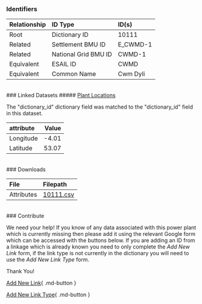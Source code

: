 ### Identifiers

| Relationship   | ID Type              | ID(s)    |
|:---------------|:---------------------|:---------|
| Root           | Dictionary ID        | 10111    |
| Related        | Settlement BMU ID    | E_CWMD-1 |
| Related        | National Grid BMU ID | CWMD-1   |
| Equivalent     | ESAIL ID             | CWMD     |
| Equivalent     | Common Name          | Cwm Dyli |

<br>
### Linked Datasets
##### <a href="https://osuked.github.io/Power-Station-Dictionary/datasets/plant-locations">Plant Locations</a>



The "dictionary_id" dictionary field was matched to the "dictionary_id" field in this dataset.

| attribute   |   Value |
|:------------|--------:|
| Longitude   |   -4.01 |
| Latitude    |   53.07 |


<br>
### Downloads


| File       | Filepath                                                                              |
|:-----------|:--------------------------------------------------------------------------------------|
| Attributes | [10111.csv](https://osuked.github.io/Power-Station-Dictionary/object_attrs/10111.csv) |


<br>
### Contribute

We need your help! If you know of any data associated with this power plant which is currently missing then please add it using the relevant Google form which can be accessed with the buttons below.  If you are adding an ID from a linkage which is already known you need to only complete the *Add New Link* form, if the link type is not currently in the dictionary you will need to use the *Add New Link Type* form.

Thank You!

[Add New Link](https://docs.google.com/forms/d/e/1FAIpQLSc5jRsQ7NgiLLXbwo9PUdwTQyuqbRwThltG56-o6NVSe7E_nw/viewform?usp=pp_url&entry.251912331=10111){ .md-button }

[Add New Link Type](https://docs.google.com/forms/d/e/1FAIpQLSdQfLmfOR0Vw4Z7gDQAIhBbqIifd1RuSFPKmDQpROhOqjo7ew/viewform?usp=pp_url&entry.2141539628=10111){ .md-button }